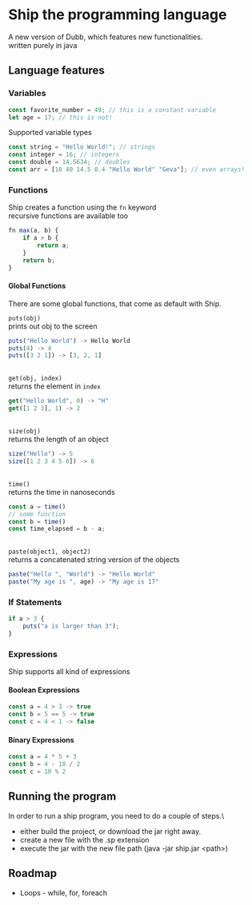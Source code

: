 
# Ship the programming language
A new version of Dubb, which features new functionalities.\
written purely in java

## Language features

### Variables
```javascript
const favorite_number = 49; // this is a constant variable
let age = 17; // this is not!
```
Supported variable types
```javascript
const string = "Hello World!"; // strings
const integer = 16; // integers
const double = 14.5634; // doubles
const arr = [10 40 14.5 0.4 "Hello World" "Geva"]; // even arrays!
```

### Functions
Ship creates a function using the `fn` keyword\
recursive functions are available too
```javascript
fn max(a, b) {
    if a > b { 
        return a;
    }
    return b;
}
```

#### Global Functions
There are some global functions, that come as default with Ship.

`puts(obj)`\
prints out obj to the screen
```javascript
puts("Hello World") -> Hello World
puts(4) -> 4
puts([3 2 1]) -> [3, 2, 1]
```
\
`get(obj, index)`\
returns the element in `index`
```javascript
get("Hello World", 0) -> "H"
get([1 2 3], 1) -> 2
```
\
`size(obj)`\
returns the length of an object
```javascript
size("Hello") -> 5
size([1 2 3 4 5 6]) -> 6
```
\
`time()`\
returns the time in nanoseconds
```javascript
const a = time()
// some function
const b = time()
const time_elapsed = b - a;
```
\
`paste(object1, object2)`\
returns a concatenated string version of the objects
```javascript
paste("Hello ", "World") -> "Hello World"
paste("My age is ", age) -> "My age is 17"
```

### If Statements
```javascript
if a > 3 {
    puts("a is larger than 3");
}
```


### Expressions
Ship supports all kind of expressions

#### Boolean Expressions
```javascript
const a = 4 > 3 -> true
const b = 5 == 5 -> true
const c = 4 < 1 -> false
```

#### Binary Expressions
```javascript
const a = 4 * 5 + 3
const b = 4 - 10 / 2
const c = 10 % 2
```

## Running the program
In order to run a ship program, you need to do a couple of steps.\
 - either build the project, or download the jar right away.
 - create a new file with the .sp extension
 - execute the jar with the new file path (java -jar ship.jar \<path\>)



## Roadmap
- Loops - while, for, foreach

